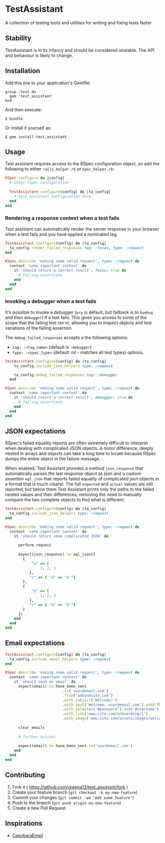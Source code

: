 # TestAssistant

A collection of testing tools and utilities for writing and fixing tests faster

## Stability

TestAssistant is in its infancy and should be considered unstable. The API and behaviour is likely to change. 


## Installation

Add this line to your application's Gemfile:

    group :test do
      gem 'test_assistant'
    end

And then execute:

    $ bundle

Or install it yourself as:

    $ gem install test_assistant

## Usage

Test assistant requires access to the RSpec configuration object, so add the following to either `rails_helper.rb` or `spec_helper.rb`:

```ruby
RSpec.configure do |config|
  # other rspec configuration
  
  TestAssistant.configure(config) do |ta_config|
    # test assistant configuration here
  end
end
```

### Rendering a response context when a test fails

Test assistant can automatically render the server response in your browser when a test fails and you have applied a nominated tag. 

```ruby
TestAssistant.configure(config) do |ta_config|
  ta_config.render_failed_responses tag: :focus, type: :request
end
```

```ruby
RSpec.describe 'making some valid request', type: :request do
  context 'some important context' do
    it 'should return a correct result', focus: true do
      # failing assertions
    end
  end
end
```

### Invoking a debugger when a test fails

It's possible to invoke a debugger (`pry` is default, but fallback is to `byebug` and then `debugger`) if a test fails. This gives you access to some of the scope that the failing test ran in, allowing you to inspect objects and test variations of the failing assertion.

The `debug_failed_responses` accepts a the following options:

* `tag: :<tag_name>` (default is `:debugger`) 
* `type: :<spec_type>` (default: nil - matches all test types) options. 

```ruby
TestAssistant.configure(config) do |ta_config|
    ta_config.include_json_helpers type: :request

    ta_config.debug_failed_responses tag: :debugger
  end
```

```ruby
RSpec.describe 'making some valid request', type: :request do
  context 'some important context' do
    it 'should return a correct result', debugger: true do
      # failing assertions
    end
  end
end
```

## JSON expectations

RSpec's failed equality reports are often extremely difficult to interpret when dealing with complicated JSON objects. A minor difference, deeply nested in arrays and objects can take a long time to locate because RSpec dumps the entire object in the failure message.
 

When enabled, Test Assistant provides a method `json_response` that automatically parses the last response object as json and a custom assertion `eql_json` that reports failed equality of complicated json objects in a format that is much clearer. The full `expected` and `actual` values are still reported, but below them Test Assistant prints only the paths to the failed nested values and their differences, removing the need to manually compare the two complete objects to find what is different. 

```ruby
TestAssistant.configure(config) do |ta_config|
  ta_config.include_json_helpers type: :request
end
```

```ruby
RSpec.describe 'making some valid request', type: :request do
  context 'some important context' do
    it 'should return some complicated JSON' do
      
      perform_request
      
      expect(json_response).to eql_json([
        {
            "a" => [
                1, 2, 3
           ],
           "c" => { "d" => "d'"}
        }, 
        {
            "b" => [
                1, 2, 3
           ],
           "c" => { "d" => "d'"}
        } 
      ])
    end
  end
end
```

## Email expectations


```ruby
TestAssistant.configure(config) do |ta_config|
  ta_config.include_email_helpers type: :request
end
```

```ruby
RSpec.describe 'making some valid request', type: :request do
  context 'some important context' do
    it 'should send an email' do
      expect(email).to have_been_sent
                          .to('user@email.com')
                          .from('admin@site.com')
                          .with_subject('Welcome!')
                          .with_text('Welcome, user@email.com').and('Thanks for signing up')
                          .with_selector('#password').and('#username')
                          .with_link('www.site.com/onboarding/1')
                          .with_image('www.site.com/assets/images/welcome.png')
                          
      clear_emails
      
      # further actions
      
      expect(email).to have_been_sent.to('user@email.com')
    end
  end
end
```

## Contributing

1. Fork it ( https://github.com/greena13/test_assistant/fork )
2. Create your feature branch (`git checkout -b my-new-feature`)
3. Commit your changes (`git commit -am 'Add some feature'`)
4. Push to the branch (`git push origin my-new-feature`)
5. Create a new Pull Request

## Inspirations

* [CapybaraEmail](https://github.com/DockYard/capybara-email)
